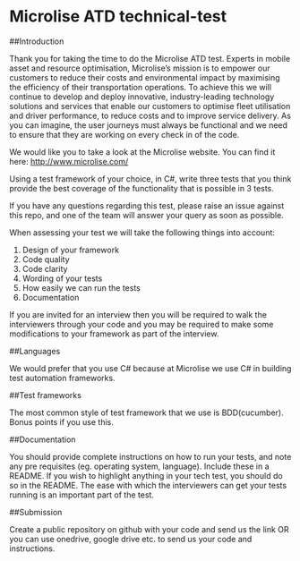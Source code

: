 # Microlise ATD technical-test


##Introduction

Thank you for taking the time to do the Microlise ATD test. Experts in mobile asset and resource optimisation, Microlise’s mission is to empower our customers to reduce their costs and environmental impact by maximising the efficiency of their transportation operations.  To achieve this we will continue to develop and deploy innovative, industry-leading technology solutions and services that enable our customers to optimise fleet utilisation and driver performance, to reduce costs and to improve service delivery. As you can imagine, the user journeys must always be functional and we need to ensure that they are working on every check in of the code.

We would like you to take a look at the Microlise website. You can find it here: 
http://www.microlise.com/

Using a test framework of your choice, in C#, write three tests that you think provide the best coverage of the functionality that is possible in 3 tests. 

If you have any questions regarding this test, please raise an issue against this repo, and one of the team will answer your query as soon as possible.

When assessing your test we will take the following things into account:

1. Design of your framework
2. Code quality
3. Code clarity
4. Wording of your tests
5. How easily we can run the tests
6. Documentation

If you are invited for an interview then you will be required to walk the interviewers through your code and you may be required to make some modifications to your framework as part of the interview.

##Languages

We would prefer that you use C# because at Microlise we use C# in building test automation frameworks.

##Test frameworks

The most common style of test framework that we use is BDD(cucumber). Bonus points if you use this.

##Documentation

You should provide complete instructions on how to run your tests, and note any pre requisites (eg. operating system, language). Include these in a README. If you wish to highlight anything in your tech test, you should do so in the README. The ease with which the interviewers can get your tests running is an important part of the test.

##Submission

Create a public repository on github with your code and send us the link OR you can use onedrive, google drive etc. to send us your code and instructions.
